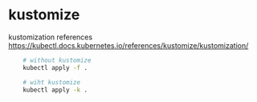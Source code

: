 # kustomize

kustomization references <https://kubectl.docs.kubernetes.io/references/kustomize/kustomization/>

```bash
    # without kustomize
    kubectl apply -f .

    # wiht kustomize
    kubectl apply -k .
```
